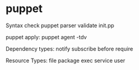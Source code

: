 # puppet
Syntax check
puppet parser validate init.pp

puppet apply:
puppet agent -tdv

Dependency types:
notify
subscribe
before
require

Resource Types:
file
package
exec
service
user


